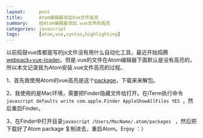 ```yaml
---
layout:     post
title:      Atom编辑器添加Vue文件高亮
summary:    给Atom编辑器添加.vue文件的高亮
categories: javascript
tags:       [atom,vue,syntax,highlighting]
---
```


以前捣鼓vue库都是写的js文件没有用什么自动化工具，最近开始捣腾[webpack+vue-loader](https://github.com/vuejs/vue-cli)。但是.vue的文件在Atom编辑器下面默认是没有高亮的，所以本文记录我为Atom安装.vue文件高亮的过程。

1、首先我使用Atom的vue高亮是这个[package](https://github.com/hedefalk/atom-vue)，下载来来解包。

2、我使用的是Mac环境，需要把Finder隐藏文件给打开。在iTerm执行命令```javascript defaults write com.apple.Finder AppleShowAllFiles YES ```，然后重启Finder。

3、在Finder中打开目录```javascript /Users/MacName/.atom/packages ``` ，然后把下载好了Atom package 复制进去，重启Atom。Enjoy ：）
